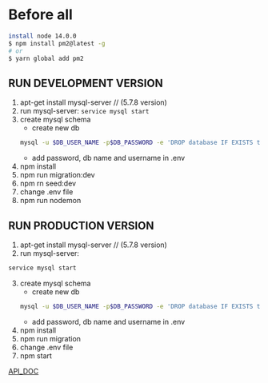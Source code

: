 # Before all 
```bash
install node 14.0.0
$ npm install pm2@latest -g
# or
$ yarn global add pm2
```

## RUN DEVELOPMENT VERSION
1. apt-get install mysql-server // (5.7.8 version)
2. run mysql-server: ```service mysql start```
3. create mysql schema 
    - create new db
    ```bash
    mysql -u $DB_USER_NAME -p$DB_PASSWORD -e 'DROP database IF EXISTS todo; CREATE DATABASE todo CHARACTER SET utf8mb4 COLLATE utf8mb4_unicode_ci;';
    ````
    - add password, db name and username in .env
4. npm install
5. npm run migration:dev
6. npm rn seed:dev
7. change .env file
8. npm run nodemon

## RUN PRODUCTION VERSION
1. apt-get install mysql-server // (5.7.8 version)
2. run mysql-server: 
```bash
service mysql start
```
3. create mysql schema 
    - create new db
    ```bash
    mysql -u $DB_USER_NAME -p$DB_PASSWORD -e 'DROP database IF EXISTS todo; CREATE DATABASE todo CHARACTER SET utf8mb4 COLLATE utf8mb4_unicode_ci;';
    ````
    - add password, db name and username in .env
4. npm install
5. npm run migration
6. change .env file
7. npm start

[API_DOC](./api/README.md)
